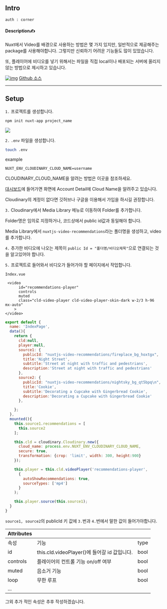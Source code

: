 ## Intro

```
auth : corner
```

#### Description✍️

Nuxt에서 Video를 배경으로 사용하는 방법은 몇 가지 있지만, 일반적으로 제공해주는 package를 사용해야합니다. 그렇지만 신뢰하기 어려운 기능들도 많이 있었습니다.

또, 플레이어에 비디오를 넣기 위해서는 파일을 직접 local이나 배포되는 서버에 올리지 않는 방법으로 제시하고 있습니다.







 [![img](https://camo.githubusercontent.com/fbc3df79ffe1a99e482b154b29262ecbb10d6ee4ed22faa82683aa653d72c4e1/68747470733a2f2f696d672e736869656c64732e696f2f62616467652f4769744875622d3130303030303f7374796c653d666f722d7468652d6261646765266c6f676f3d676974687562266c6f676f436f6c6f723d7768697465)](https://github.com/eight-corner)  [Github 소스](https://github.com/Eight-Corner/corner-video-plugin)



---



## Setup



`1.` 프로젝트를 생성합니다.

```bash
npm init nuxt-app project_name
```



![](https://velog.velcdn.com/images/corner3499/post/14d77a57-1790-4f94-bf26-0217ae3bd7b3/image.png)





`2.` `.env` 파일을 생성합니다. 

```bash
touch .env
```

example

```
NUXT_ENV_CLOUDINARY_CLOUD_NAME=username
```

CLOUDINARY_CLOUD_NAME을 알려는 방법은 이곳을 참조하세요.

[대시보드](https://cloudinary.com/console/c-47db719634378093509b54c45fd745)에 들어가면 화면에 Account Detail에 Cloud Name을 알려주고 있습니다.



Cloudinary의 계정이 없다면 깃허브나 구글을 이용해서 가입을 하시길 권장합니다.



`3.` Cloudinary에서 Media Library 메뉴로 이동하여 Folder를 추가합니다.

Folder명은 임의로 지정하거나, 코드상에서 public id값과 동일해야 합니다.

Media Library에서 `nuxtjs-video-recommendations`라는 폴더명을 생성하고, video를 추가합니다. 



`4.` 추가한 비디오에 나오는 제목이 `public Id = "폴더명/비디오제목"`으로 연결되는 것을 알고있어야 합니다.



`5.` 프로젝트로 들어와서 비디오가 들어가야 할 페이지에서 작업합니다.

`Index.vue`

```vue
 <video
      id="recommendations-player"
      controls
      muted
      class="cld-video-player cld-video-player-skin-dark w-2/3 h-96 mx-auto"
    >
</video>
```

```js
export default {
  name: 'IndexPage',
  data(){
    return {
      cld:null,
      player:null,
      source1: {
        publicId: "nuxtjs-video-recommendations/fireplace_bg_hoxtgx",
        title:'Night Street',
        subtitle:'Street at night with traffic and pedestrians',
        description:'Street at night with traffic and pedestrians'
      },
      source2: {
        publicId: "nuxtjs-video-recommendations/nightsky_bg_qt5bpq\n",
        title:'Cookie',
        subtitle:'Decorating a Cupcake with Gingerbread Cookie',
        description:'Decorating a Cupcake with Gingerbread Cookie'
      },

    };
  },
  mounted(){
    this.source1.recommendations = [
      this.source2
    ];

    this.cld = cloudinary.Cloudinary.new({
      cloud_name: process.env.NUXT_ENV_CLOUDINARY_CLOUD_NAME,
      secure: true,
      transformation: {crop: 'limit', width: 300, height:900}
    });

    this.player = this.cld.videoPlayer('recommendations-player',
      {
        autoShowRecommendations: true,
        sourceTypes: ['mp4']
      }
    );

    this.player.source(this.source1);
  }
}
```



`source1, source2`의 publicId 키 값에 `3.`번과  `4.`번에서 말한 값이 들어가야합니다. 



| **Attributes** |                                              |      |
| -------------- | -------------------------------------------- | ---- |
| 속성           | 기능                                         | type |
| id             | this.cld.videoPlayer()에 들어갈 id 값입니다. | bool |
| controls       | 플레이어의 컨트롤 기능 on/off 여부           | bool |
| muted          | 음소거 기능                                  | bool |
| loop           | 무한 루프                                    | bool |
| ...            |                                              |      |

그외 추가 적인 속성은 추후 작성하겠습니다.



